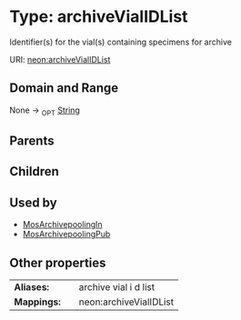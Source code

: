 
# Type: archiveVialIDList


Identifier(s) for the vial(s) containing specimens for archive

URI: [neon:archiveVialIDList](https://data.neonscience.org/archiveVialIDList)


## Domain and Range

None ->  <sub>OPT</sub> [String](types/String.md)

## Parents


## Children


## Used by

 * [MosArchivepoolingIn](MosArchivepoolingIn.md)
 * [MosArchivepoolingPub](MosArchivepoolingPub.md)

## Other properties

|  |  |  |
| --- | --- | --- |
| **Aliases:** | | archive vial i d list |
| **Mappings:** | | neon:archiveVialIDList |

